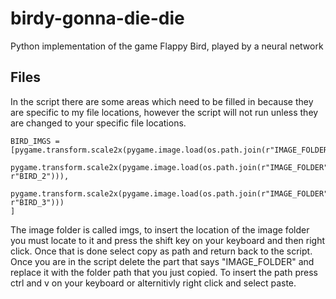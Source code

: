 # birdy-gonna-die-die
Python implementation of the game Flappy Bird, played by a neural network

## Files
In the script there are some areas which need to be filled in because they are specific to my file locations, however the script will not run unless they are changed to your specific file locations.

	BIRD_IMGS = [pygame.transform.scale2x(pygame.image.load(os.path.join(r"IMAGE_FOLDER",r"BIRD_1"))),
				pygame.transform.scale2x(pygame.image.load(os.path.join(r"IMAGE_FOLDER", r"BIRD_2"))),
				pygame.transform.scale2x(pygame.image.load(os.path.join(r"IMAGE_FOLDER", r"BIRD_3")))
	]

The image folder is called imgs, to insert the location of the image folder you must locate to it and press the shift key on your keyboard and then right click. Once that is done select copy as path and return back to the script. Once you are in the script delete the part that says "IMAGE_FOLDER" and replace it with the folder path that you just copied. To insert the path press ctrl and v on your keyboard or alternitivly right click and select paste.